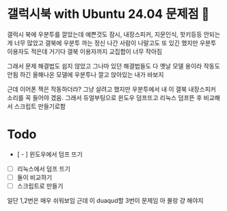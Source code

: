 # 갤럭시북 with Ubuntu 24.04 문제점 🫣

갤럭시 북에 우분투를 깔았는데 예쁜것도 잠시, 내장스피커, 지문인식, 핫키등등 안되는게 너무 많았고
갤북에 우분투 까는 정신 나간 사람이 나말고도 또 있긴 했지만 우분투 이용자도 적은데 거기다 갤북 이용자까지 
교집합이 너무 작아짐

그래서 문제 해결법도 쉽지 않았고 그나마 있던 해결법들도 다 옛날 모델 용이라 작동도 안됨
하긴 올해나온 모델에 우분투나 깔고 앉아있는 내가 바보지

근데 이어폰 잭은 작동하더라? 그냥 살려고 했지만 우분투에서 내 이 갤북 내장스피커 소리를 꼭 들어야 겠음.
그래서 듀얼부팅으로 윈도우 덤프뜨고 리눅스 덤프뜬 후 비교해서 스크립트 만들기로함

# Todo
- [ - ] 윈도우에서 덤프 뜨기
- [ ] 리눅스에서 덤프 뜨기
- [ ] 둘이 비교하기
- [ ] 스크립트로 만들기

일단 1,2번은 매우 쉬워보임 근데 이 duaqud할 3번이 문제임
아 몰랑 걍 해야지
